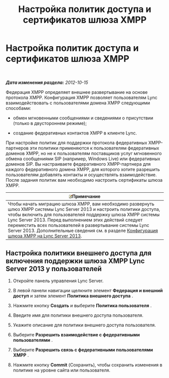﻿---
title: Настройка политик доступа и сертификатов шлюза XMPP
TOCTitle: Настройка политик доступа и сертификатов шлюза XMPP
ms:assetid: fac02f4e-d14d-4be3-b53c-74c82436fd93
ms:mtpsurl: https://technet.microsoft.com/ru-ru/library/JJ721945(v=OCS.15)
ms:contentKeyID: 49888271
ms.date: 05/19/2016
mtps_version: v=OCS.15
ms.translationtype: HT
---

# Настройка политик доступа и сертификатов шлюза XMPP

 

_**Дата изменения раздела:** 2012-10-15_

Федерация XMPP определяет внешнее развертывание на основе протокола XMPP. Конфигурация XMPP позволяет пользователям Lync взаимодействовать с пользователями домена XMPP следующими способами:

  - обмен мгновенными сообщениями и сведениями о присутствии (только в двустороннем режиме);

  - создание федеративных контактов XMPP в клиенте Lync.

При настройке политик для поддержки протокола федеративных XMPP-партнеров эти политики применяются к пользователям федеративных доменов XMPP, но не к пользователям поставщиков услуг мгновенного обмена сообщениями SIP (например, Windows Live) или федеративных доменов SIP. Вы настраиваете федеративного XMPP-партнера для каждого федеративного домена XMPP, для которого хотите разрешить пользователям добавлять контакты и осуществлять взаимодействие. После задания политик вам необходимо настроить сертификаты шлюза XMPP.

<table>
<thead>
<tr class="header">
<th><img src="images/Gg398412.note(OCS.15).gif" title="note" alt="note" />Примечание</th>
</tr>
</thead>
<tbody>
<tr class="odd">
<td>Чтобы начать миграцию шлюза XMPP, вам необходимо развернуть шлюз XMPP системы Lync Server 2013 и настроить политики доступа, чтобы включить для пользователей поддержку шлюза XMPP системы Lync Server 2013. Перед выполнением этих действий следует переместить всех пользователей в развертывание системы Lync Server 2013. Дополнительные сведения см. в разделе <a href="configure-xmpp-gateway-on-lync-server-2013.md">Конфигурация шлюза XMPP на Lync Server 2013</a>.</td>
</tr>
</tbody>
</table>


## Настройка политики внешнего доступа для включения поддержки шлюза XMPP Lync Server 2013 у пользователей

1.  Откройте панель управления Lync Server.

2.  В левой панели навигации щелкните элемент **Федерация и внешний доступ** и затем элемент **Политика внешнего доступа** .

3.  Нажмите кнопку **Создать** и выберите **Политика пользователя** .

4.  Введите имя для политики внешнего доступа пользователя.

5.  Укажите описание для политики внешнего доступа пользователя.

6.  Выберите **Разрешить взаимодействие с федеративными пользователями** .

7.  Выберите **Разрешить связь с федеративными пользователями XMPP** .

8.  Нажмите кнопку **Commit** (Сохранить), чтобы сохранить изменения в политике на уровне сайта или пользователя.

